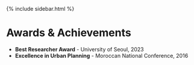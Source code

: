 <!DOCTYPE html>
<html lang="en">
<head>
  <meta charset="UTF-8">
  <meta name="viewport" content="width=device-width, initial-scale=1.0">
  <meta name="description" content="Discover the awards and achievements of Madiha Bencekri, including recognition in research and urban planning.">
  <title>Awards & Achievements - Madiha Bencekri</title>
  <link rel="stylesheet" href="assets/css/styles.css">
  <script src="https://kit.fontawesome.com/a076d05399.js" crossorigin="anonymous"></script> <!-- Font Awesome for icons -->
</head>
<body>
  {% include sidebar.html %}
  <!-- Main Content -->
  <div class="main-content">
    <h1>Awards & Achievements</h1>
    <ul>
      <li>
        <b>Best Researcher Award</b> - University of Seoul, <time datetime="2023">2023</time>
      </li>
      <li>
        <b>Excellence in Urban Planning</b> - Moroccan National Conference, <time datetime="2016">2016</time>
      </li>
    </ul>
  </div>

  <!-- JavaScript for Sidebar Toggle -->
  <script>
    const sidebarToggle = document.querySelector('.sidebar-toggle');
    const sidebar = document.querySelector('.sidebar');
    sidebarToggle.addEventListener('click', () => {
      sidebar.classList.toggle('active');
    });
  </script>
</body>
</html>
